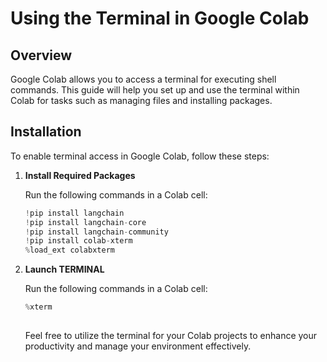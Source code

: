 # Using the Terminal in Google Colab

## Overview

Google Colab allows you to access a terminal for executing shell commands. This guide will help you set up and use the terminal within Colab for tasks such as managing files and installing packages.

## Installation

To enable terminal access in Google Colab, follow these steps:

1. **Install Required Packages**

   Run the following commands in a Colab cell:

   ```python
   !pip install langchain
   !pip install langchain-core
   !pip install langchain-community
   !pip install colab-xterm
   %load_ext colabxterm
   ```
1. **Launch TERMINAL**

   Run the following commands in a Colab cell:

   ```python
   %xterm
   ```
   ##
   Feel free to utilize the terminal for your Colab projects to enhance your productivity and manage your environment effectively.  
